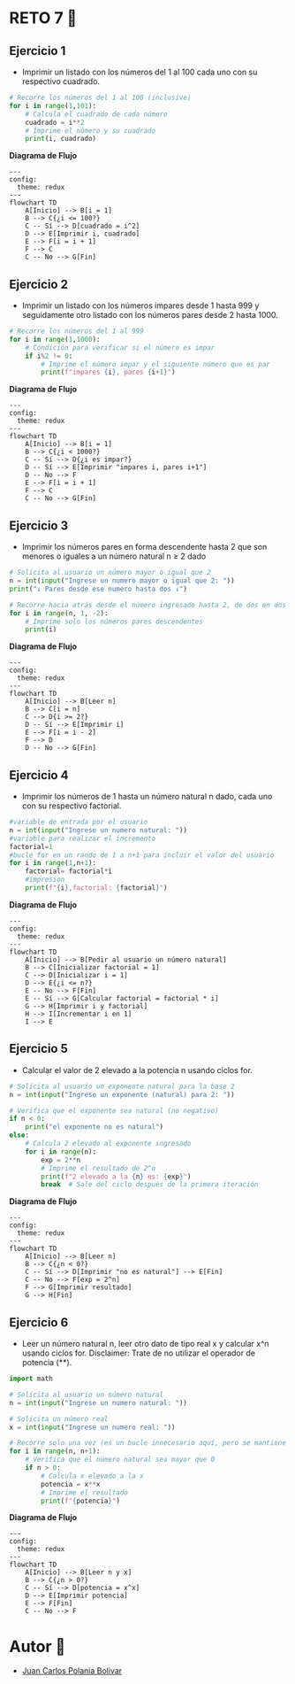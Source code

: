 # RETO 7 🤨

## Ejercicio 1
- Imprimir un listado con los números del 1 al 100 cada uno con su respectivo cuadrado.
```python
# Recorre los números del 1 al 100 (inclusive)
for i in range(1,101):
    # Calcula el cuadrado de cada número
    cuadrado = i**2
    # Imprime el número y su cuadrado
    print(i, cuadrado)
```
**Diagrama de Flujo**
``` mermaid
---
config:
  theme: redux
---
flowchart TD
    A[Inicio] --> B[i = 1]
    B --> C{¿i <= 100?}
    C -- Sí --> D[cuadrado = i^2]
    D --> E[Imprimir i, cuadrado]
    E --> F[i = i + 1]
    F --> C
    C -- No --> G[Fin]

```

## Ejercicio 2
- Imprimir un listado con los números impares desde 1 hasta 999 y seguidamente otro listado con los números pares desde 2 hasta 1000.
```python
# Recorre los números del 1 al 999
for i in range(1,1000):
    # Condición para verificar si el número es impar
    if i%2 != 0:
        # Imprime el número impar y el siguiente número que es par
        print(f"impares {i}, pares {i+1}")
```
**Diagrama de Flujo**
``` mermaid
---
config:
  theme: redux
---
flowchart TD
    A[Inicio] --> B[i = 1]
    B --> C{¿i < 1000?}
    C -- Sí --> D{¿i es impar?}
    D -- Sí --> E[Imprimir "impares i, pares i+1"]
    D -- No --> F
    E --> F[i = i + 1]
    F --> C
    C -- No --> G[Fin]
```

## Ejercicio 3
- Imprimir los números pares en forma descendente hasta 2 que son menores o iguales a un número natural n ≥ 2 dado
```python
# Solicita al usuario un número mayor o igual que 2
n = int(input("Ingrese un numero mayor o igual que 2: "))
print("↓ Pares desde ese numero hasta dos ↓")

# Recorre hacia atrás desde el número ingresado hasta 2, de dos en dos
for i in range(n, 1, -2):
    # Imprime solo los números pares descendentes
    print(i)
```
**Diagrama de Flujo**
``` mermaid
---
config:
  theme: redux
---
flowchart TD
    A[Inicio] --> B[Leer n]
    B --> C[i = n]
    C --> D{i >= 2?}
    D -- Sí --> E[Imprimir i]
    E --> F[i = i - 2]
    F --> D
    D -- No --> G[Fin]

```

## Ejercicio 4
- Imprimir los números de 1 hasta un número natural n dado, cada uno con su respectivo factorial.
```python
#variable de entrada por el usuario
n = int(input("Ingrese un numero natural: "))
#variable para realizar el incremento
factorial=1
#bucle for en un rando de 1 a n+1 para incluir el valor del usuario
for i in range(1,n+1):
    factorial= factorial*i
    #impresion 
    print(f"{i},factorial: {factorial}")
```
**Diagrama de Flujo**
``` mermaid
---
config:
  theme: redux
---
flowchart TD
    A[Inicio] --> B[Pedir al usuario un número natural]
    B --> C[Inicializar factorial = 1]
    C --> D[Inicializar i = 1]
    D --> E{¿i <= n?}
    E -- No --> F[Fin]
    E -- Sí --> G[Calcular factorial = factorial * i]
    G --> H[Imprimir i y factorial]
    H --> I[Incrementar i en 1]
    I --> E
```

## Ejercicio 5
- Calcular el valor de 2 elevado a la potencia n usando ciclos for.
```python
# Solicita al usuario un exponente natural para la base 2
n = int(input("Ingrese un exponente (natural) para 2: "))

# Verifica que el exponente sea natural (no negativo)
if n < 0:
    print("el exponente no es natural")
else:
    # Calcula 2 elevado al exponente ingresado
    for i in range(n):
        exp = 2**n
        # Imprime el resultado de 2^n
        print(f"2 elevado a la {n} es: {exp}")
        break  # Sale del ciclo después de la primera iteración
```
**Diagrama de Flujo**
``` mermaid
---
config:
  theme: redux
---
flowchart TD
    A[Inicio] --> B[Leer n]
    B --> C{¿n < 0?}
    C -- Sí --> D[Imprimir "no es natural"] --> E[Fin]
    C -- No --> F[exp = 2^n]
    F --> G[Imprimir resultado]
    G --> H[Fin]
```

## Ejercicio 6
- Leer un número natural n, leer otro dato de tipo real x y calcular x^n usando ciclos for. Disclaimer: Trate de no utilizar el operador de potencia (**).
```python
import math

# Solicita al usuario un número natural
n = int(input("Ingrese un numero natural: "))

# Solicita un número real
x = int(input("Ingrese un numero real: "))

# Recorre solo una vez (es un bucle innecesario aquí, pero se mantiene como está)
for i in range(n, n+1):
    # Verifica que el número natural sea mayor que 0
    if n > 0:
        # Calcula x elevado a la x
        potencia = x**x
        # Imprime el resultado
        print(f"{potencia}")
```
**Diagrama de Flujo**
``` mermaid
---
config:
  theme: redux
---
flowchart TD
    A[Inicio] --> B[Leer n y x]
    B --> C{¿n > 0?}
    C -- Sí --> D[potencia = x^x]
    D --> E[Imprimir potencia]
    E --> F[Fin]
    C -- No --> F
```

# Autor 🤖
- [Juan Carlos Polania Bolivar](https://github.com/Ciyuang)
